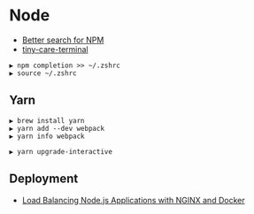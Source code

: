 # Node

* [Better search for NPM](http://node-modules.com/)
* [tiny-care-terminal](https://github.com/notwaldorf/tiny-care-terminal)

```
▶ npm completion >> ~/.zshrc
▶ source ~/.zshrc
```

## Yarn

```
▶ brew install yarn
▶ yarn add --dev webpack
▶ yarn info webpack

▶ yarn upgrade-interactive
```

## Deployment

* [Load Balancing Node.js Applications with NGINX and Docker](https://auth0.com/blog/load-balancing-nodejs-applications-with-nginx-and-docker/)